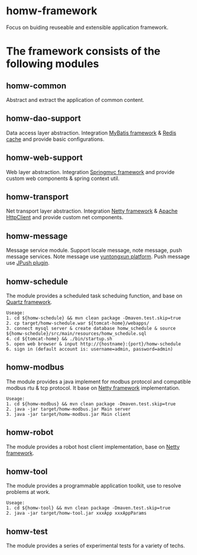 # homw-framework
Focus on buiding reuseable and extensible application framework.

# The framework consists of the following modules
## homw-common
Abstract and extract the application of common content.

## homw-dao-support
Data access layer abstraction. 
Integration [MyBatis framework](https://blog.mybatis.org/) & [Redis cache](https://redis.io) and provide basic configurations.

## homw-web-support
Web layer abstraction. 
Integration [Springmvc framework](https://docs.spring.io/spring/docs/current/spring-framework-reference/web.html) and provide custom web components & spring context util.

## homw-transport
Net transport layer abstraction.
Integration [Netty framework](https://netty.io/) & [Apache HttpClient](http://hc.apache.org) and provide custom net components.

## homw-message
Message service module. 
Support locale message, note message, push message services. 
Note message use [yuntongxun platform](https://www.yuntongxun.com/). 
Push message use [JPush plugin](https://www.yuntongxun.com/).

## homw-schedule
The module provides a scheduled task scheduing function, and base on [Quartz framework](http://www.quartz-scheduler.org/).
```
Useage:
1. cd ${homw-schedule} && mvn clean package -Dmaven.test.skip=true
2. cp target/homw-schedule.war ${tomcat-home}/webapps/
3. connect mysql server & create database homw_schedule & source ${homw-schedule}/src/main/resources/homw_schedule.sql
4. cd ${tomcat-home} && ./bin/startup.sh
5. open web browser & input http://{hostname}:{port}/homw-schedule
6. sign in (default account is: username=admin, password=admin)
```

## homw-modbus
The module provides a java implement for modbus protocol and compatible modbus rtu & tcp protocol. 
It base on [Netty framework](https://netty.io/) implementation.
```
Useage:
1. cd ${homw-modbus} && mvn clean package -Dmaven.test.skip=true
2. java -jar target/homw-modbus.jar Main server
3. java -jar target/homw-modbus.jar Main client
```

## homw-robot
The module provides a robot host client implementation, base on [Netty framework](https://netty.io/).

## homw-tool
The module provides a programmable application toolkit, use to resolve problems at work.
```
Useage:
1. cd ${homw-tool} && mvn clean package -Dmaven.test.skip=true
2. java -jar target/homw-tool.jar xxxApp xxxAppParams
```

## homw-test
The module provides a series of experimental tests for a variety of techs.